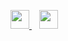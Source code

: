[
  <img
    src="https://image.flaticon.com/icons/svg/1384/1384019.svg"
    width="30"
  />
](https://www.reddit.com/user/draemonn)
&nbsp;&nbsp;
[
  <img
    src="https://image.flaticon.com/icons/svg/919/919847.svg"
    width="30"
  />
](http://www.github.com/mohitkyadav)
